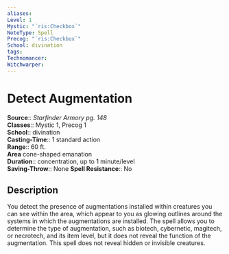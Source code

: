 ```yaml
---
aliases: 
Level: 1
Mystic: "`ris:Checkbox`"
NoteType: Spell
Precog: "`ris:Checkbox`"
School: divination 
tags: 
Technomancer: 
Witchwarper: 
---
```


# Detect Augmentation

**Source**:: _Starfinder Armory pg. 148_  
**Classes**:: Mystic 1, Precog 1  
**School**:: divination  
**Casting-Time**:: 1 standard action  
**Range**:: 60 ft.  
**Area** cone-shaped emanation  
**Duration**:: concentration, up to 1 minute/level  
**Saving-Throw**:: None
**Spell Resistance**:: No

## Description

You detect the presence of augmentations installed within creatures you can see within the area, which appear to you as glowing outlines around the systems in which the augmentations are installed. The spell allows you to determine the type of augmentation, such as biotech, cybernetic, magitech, or necrotech, and its item level, but it does not reveal the function of the augmentation. This spell does not reveal hidden or invisible creatures.
